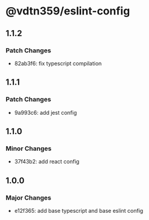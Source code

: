 # @vdtn359/eslint-config

## 1.1.2

### Patch Changes

-   82ab3f6: fix typescript compilation

## 1.1.1

### Patch Changes

-   9a993c6: add jest config

## 1.1.0

### Minor Changes

-   37f43b2: add react config

## 1.0.0

### Major Changes

-   e12f365: add base typescript and base eslint config
